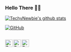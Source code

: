 ### Hello There 👋🏻

[![TechyNewbie's github stats](https://github-readme-stats.vercel.app/api?username=Techy05)](https://github.com/Techy05)  

[![GitHub](https://img.shields.io/badge/dynamic/json?logo=github&label=GitHub+Followers&labelColor=282c34&color=181717&query=%24.data.totalSubs&url=https%3A%2F%2Fapi.spencerwoo.com%2Fsubstats%2F%3Fsource%3Dgithub%26queryKey%3Djustaprudev&longCache=true)](https://github.com/Techy05)

<br/>

<a href="https://t.me/TechyNewbie">
  <img align="left" alt="TechyNewbie | Telegram" width="24px" src="https://cdn.jsdelivr.net/npm/simple-icons@v3/icons/telegram.svg" />
</a>
<a href="https://twitter.com/TechyMp005">
  <img align="left" alt="TechyNewbie | Twitter" width="24px" src="https://cdn.jsdelivr.net/npm/simple-icons@v3/icons/twitter.svg" />
</a>
<a href="https://forum.xda-developers.com/member.php?u=9393824">
  <img align="left" alt="TechyNewbie | XDA" width="24px" src="https://cdn.jsdelivr.net/npm/simple-icons@3.3.0/icons/xdadevelopers.svg" />
</a>

<br />

<!-- For Later Purposes
**Techy05/Techy05** is a ✨ _special_ ✨ repository because its `README.md` (this file) appears on your GitHub profile.

Here are some ideas to get you started:

- 🔭 I’m currently working on ...
- 🌱 I’m currently learning ...
- 👯 I’m looking to collaborate on ...
- 🤔 I’m looking for help with ...
- 💬 Ask me about ...
- 📫 How to reach me: ...
- 😄 Pronouns: ...
- ⚡ Fun fact: ...
-->
